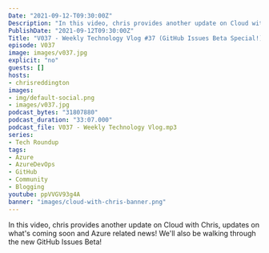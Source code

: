 ```yaml
---
Date: "2021-09-12-T09:30:00Z"
Description: "In this video, chris provides another update on Cloud with Chris, updates on what's coming soon and Azure related news! We'll also be walking through the new GitHub Issues Beta!"
PublishDate: "2021-09-12T09:30:00Z"
Title: "V037 - Weekly Technology Vlog #37 (GitHub Issues Beta Special!)"
episode: V037
image: images/v037.jpg
explicit: "no"
guests: []
hosts:
- chrisreddington
images:
- img/default-social.png
- images/v037.jpg
podcast_bytes: "31807880"
podcast_duration: "33:07.000"
podcast_file: V037 - Weekly Technology Vlog.mp3
series:
- Tech Roundup
tags:
- Azure
- AzureDevOps
- GitHub
- Community
- Blogging
youtube: ppVVGV93g4A
banner: "images/cloud-with-chris-banner.png"
---
```

In this video, chris provides another update on Cloud with Chris, updates on what's coming soon and Azure related news! We'll also be walking through the new GitHub Issues Beta!